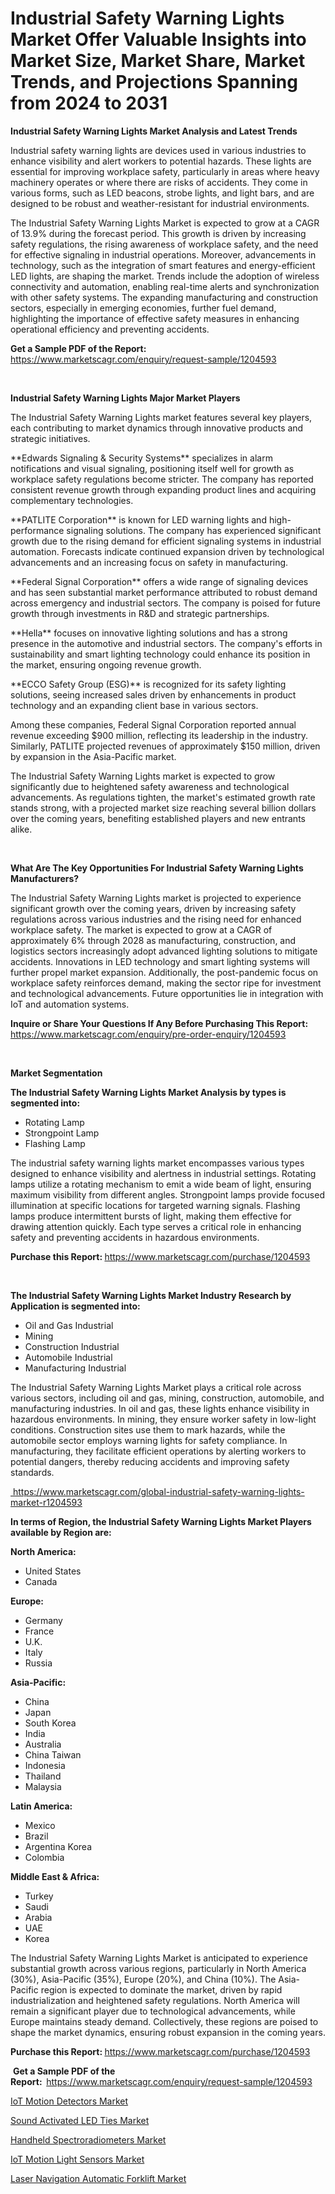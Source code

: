 <p><h1>Industrial Safety Warning Lights Market Offer Valuable Insights into Market Size, Market Share, Market Trends, and Projections Spanning from 2024 to 2031</h1></p><p><strong>Industrial Safety Warning Lights Market Analysis and Latest Trends</strong></p>
<p><p>Industrial safety warning lights are devices used in various industries to enhance visibility and alert workers to potential hazards. These lights are essential for improving workplace safety, particularly in areas where heavy machinery operates or where there are risks of accidents. They come in various forms, such as LED beacons, strobe lights, and light bars, and are designed to be robust and weather-resistant for industrial environments.</p><p>The Industrial Safety Warning Lights Market is expected to grow at a CAGR of 13.9% during the forecast period. This growth is driven by increasing safety regulations, the rising awareness of workplace safety, and the need for effective signaling in industrial operations. Moreover, advancements in technology, such as the integration of smart features and energy-efficient LED lights, are shaping the market. Trends include the adoption of wireless connectivity and automation, enabling real-time alerts and synchronization with other safety systems. The expanding manufacturing and construction sectors, especially in emerging economies, further fuel demand, highlighting the importance of effective safety measures in enhancing operational efficiency and preventing accidents.</p></p>
<p><strong>Get a Sample PDF of the Report:&nbsp;</strong> <a href="https://www.marketscagr.com/enquiry/request-sample/1204593?utm_campaign=1268&utm_medium=2&utm_source=Github&utm_content=ia&utm_term=16102024&utm_id=industrial-safety-warning-lights">https://www.marketscagr.com/enquiry/request-sample/1204593</a></p>
<p>&nbsp;</p>
<p><strong>Industrial Safety Warning Lights Major Market Players</strong></p>
<p><p>The Industrial Safety Warning Lights market features several key players, each contributing to market dynamics through innovative products and strategic initiatives.</p><p>**Edwards Signaling & Security Systems** specializes in alarm notifications and visual signaling, positioning itself well for growth as workplace safety regulations become stricter. The company has reported consistent revenue growth through expanding product lines and acquiring complementary technologies.</p><p>**PATLITE Corporation** is known for LED warning lights and high-performance signaling solutions. The company has experienced significant growth due to the rising demand for efficient signaling systems in industrial automation. Forecasts indicate continued expansion driven by technological advancements and an increasing focus on safety in manufacturing.</p><p>**Federal Signal Corporation** offers a wide range of signaling devices and has seen substantial market performance attributed to robust demand across emergency and industrial sectors. The company is poised for future growth through investments in R&D and strategic partnerships.</p><p>**Hella** focuses on innovative lighting solutions and has a strong presence in the automotive and industrial sectors. The company's efforts in sustainability and smart lighting technology could enhance its position in the market, ensuring ongoing revenue growth.</p><p>**ECCO Safety Group (ESG)** is recognized for its safety lighting solutions, seeing increased sales driven by enhancements in product technology and an expanding client base in various sectors.</p><p>Among these companies, Federal Signal Corporation reported annual revenue exceeding $900 million, reflecting its leadership in the industry. Similarly, PATLITE projected revenues of approximately $150 million, driven by expansion in the Asia-Pacific market.</p><p>The Industrial Safety Warning Lights market is expected to grow significantly due to heightened safety awareness and technological advancements. As regulations tighten, the market's estimated growth rate stands strong, with a projected market size reaching several billion dollars over the coming years, benefiting established players and new entrants alike.</p></p>
<p>&nbsp;</p>
<p><strong>What Are The Key Opportunities For Industrial Safety Warning Lights Manufacturers?</strong></p>
<p><p>The Industrial Safety Warning Lights market is projected to experience significant growth over the coming years, driven by increasing safety regulations across various industries and the rising need for enhanced workplace safety. The market is expected to grow at a CAGR of approximately 6% through 2028 as manufacturing, construction, and logistics sectors increasingly adopt advanced lighting solutions to mitigate accidents. Innovations in LED technology and smart lighting systems will further propel market expansion. Additionally, the post-pandemic focus on workplace safety reinforces demand, making the sector ripe for investment and technological advancements. Future opportunities lie in integration with IoT and automation systems.</p></p>
<p><strong>Inquire or Share Your Questions If Any Before Purchasing This Report:</strong> <a href="https://www.marketscagr.com/enquiry/pre-order-enquiry/1204593?utm_campaign=1268&utm_medium=2&utm_source=Github&utm_content=ia&utm_term=16102024&utm_id=industrial-safety-warning-lights">https://www.marketscagr.com/enquiry/pre-order-enquiry/1204593</a></p>
<p>&nbsp;</p>
<p><strong>Market Segmentation</strong></p>
<p><strong>The Industrial Safety Warning Lights Market Analysis by types is segmented into:</strong></p>
<p><ul><li>Rotating Lamp</li><li>Strongpoint Lamp</li><li>Flashing Lamp</li></ul></p>
<p><p>The industrial safety warning lights market encompasses various types designed to enhance visibility and alertness in industrial settings. Rotating lamps utilize a rotating mechanism to emit a wide beam of light, ensuring maximum visibility from different angles. Strongpoint lamps provide focused illumination at specific locations for targeted warning signals. Flashing lamps produce intermittent bursts of light, making them effective for drawing attention quickly. Each type serves a critical role in enhancing safety and preventing accidents in hazardous environments.</p></p>
<p><strong>Purchase this Report:&nbsp;</strong><a href="https://www.marketscagr.com/purchase/1204593?utm_campaign=1268&utm_medium=2&utm_source=Github&utm_content=ia&utm_term=16102024&utm_id=industrial-safety-warning-lights">https://www.marketscagr.com/purchase/1204593</a></p>
<p>&nbsp;</p>
<p><strong>The Industrial Safety Warning Lights Market Industry Research by Application is segmented into:</strong></p>
<p><ul><li>Oil and Gas Industrial</li><li>Mining</li><li>Construction Industrial</li><li>Automobile Industrial</li><li>Manufacturing Industrial</li></ul></p>
<p><p>The Industrial Safety Warning Lights Market plays a critical role across various sectors, including oil and gas, mining, construction, automobile, and manufacturing industries. In oil and gas, these lights enhance visibility in hazardous environments. In mining, they ensure worker safety in low-light conditions. Construction sites use them to mark hazards, while the automobile sector employs warning lights for safety compliance. In manufacturing, they facilitate efficient operations by alerting workers to potential dangers, thereby reducing accidents and improving safety standards.</p></p>
<p><a href="https://www.marketscagr.com/global-industrial-safety-warning-lights-market-r1204593?utm_campaign=1268&utm_medium=2&utm_source=Github&utm_content=ia&utm_term=16102024&utm_id=industrial-safety-warning-lights">&nbsp;https://www.marketscagr.com/global-industrial-safety-warning-lights-market-r1204593</a></p>
<p><strong>In terms of Region, the Industrial Safety Warning Lights Market Players available by Region are:</strong></p>
<p>
    <p> <strong> North America: </strong>
        <ul>
            <li>United States</li>
            <li>Canada</li>
        </ul>
        </p> 
    <p> <strong> Europe: </strong>
        <ul>
            <li>Germany</li>
            <li>France</li>
            <li>U.K.</li>
            <li>Italy</li>
            <li>Russia</li>
        </ul>
        </p> 
    <p> <strong> Asia-Pacific: </strong>
        <ul>
            <li>China</li>
            <li>Japan</li>
            <li>South Korea</li>
            <li>India</li>
            <li>Australia</li>
            <li>China Taiwan</li>
            <li>Indonesia</li>
            <li>Thailand</li>
            <li>Malaysia</li>
        </ul>
        </p> 
    <p> <strong> Latin America: </strong>
        <ul>
            <li>Mexico</li>
            <li>Brazil</li>
            <li>Argentina Korea</li>
            <li>Colombia</li>
        </ul>
        </p> 
    <p> <strong> Middle East & Africa: </strong>
        <ul>
            <li>Turkey</li>
            <li>Saudi</li>
            <li>Arabia</li>
            <li>UAE</li>
            <li>Korea</li>
        </ul>
    </p>
    </p>
<p><p>The Industrial Safety Warning Lights Market is anticipated to experience substantial growth across various regions, particularly in North America (30%), Asia-Pacific (35%), Europe (20%), and China (10%). The Asia-Pacific region is expected to dominate the market, driven by rapid industrialization and heightened safety regulations. North America will remain a significant player due to technological advancements, while Europe maintains steady demand. Collectively, these regions are poised to shape the market dynamics, ensuring robust expansion in the coming years.</p></p>
<p><strong>Purchase this Report: </strong><a href="https://www.marketscagr.com/purchase/1204593?utm_campaign=1268&utm_medium=2&utm_source=Github&utm_content=ia&utm_term=16102024&utm_id=industrial-safety-warning-lights">https://www.marketscagr.com/purchase/1204593</a></p>
<p>&nbsp;<strong>Get a Sample PDF of the Report:&nbsp;&nbsp;</strong><a href="https://www.marketscagr.com/enquiry/request-sample/1204593?utm_campaign=1268&utm_medium=2&utm_source=Github&utm_content=ia&utm_term=16102024&utm_id=industrial-safety-warning-lights">https://www.marketscagr.com/enquiry/request-sample/1204593</a></p>
<p><strong></strong></p>
<p><p><a href="https://www.linkedin.com/pulse/strategic-insights-global-iot-motion-detectors-market-trends-2024-gcvdf?utm_campaign=1268&utm_medium=2&utm_source=Github&utm_content=ia&utm_term=16102024&utm_id=industrial-safety-warning-lights">IoT Motion Detectors Market</a></p><p><a href="https://www.linkedin.com/pulse/exploring-sound-activated-led-ties-market-dynamics-global-trends-fzmxc?trk=public_post_embed_feed-article-content&utm_campaign=1268&utm_medium=2&utm_source=Github&utm_content=ia&utm_term=16102024&utm_id=industrial-safety-warning-lights">Sound Activated LED Ties Market</a></p><p><a href="https://github.com/gec52wolter/Market-Research-Report-List-1/blob/main/handheld-spectroradiometers-market.md?utm_campaign=1268&utm_medium=2&utm_source=Github&utm_content=ia&utm_term=16102024&utm_id=industrial-safety-warning-lights">Handheld Spectroradiometers Market</a></p><p><a href="https://www.linkedin.com/pulse/key-drivers-iot-motion-light-sensors-market-trends-future-l8kjc?trk=public_post_embed_feed-article-content&utm_campaign=1268&utm_medium=2&utm_source=Github&utm_content=ia&utm_term=16102024&utm_id=industrial-safety-warning-lights">IoT Motion Light Sensors Market</a></p><p><a href="https://github.com/markita8qfi/Market-Research-Report-List-1/blob/main/laser-navigation-automatic-forklift-market.md?utm_campaign=1268&utm_medium=2&utm_source=Github&utm_content=ia&utm_term=16102024&utm_id=industrial-safety-warning-lights">Laser Navigation Automatic Forklift Market</a></p></p>